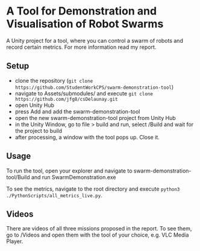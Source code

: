 # A Tool for Demonstration and Visualisation of Robot Swarms

A Unity project for a tool, where you can control a swarm of robots and record certain metrics.
For more information read my report.

## Setup

- clone the repository (```git clone https://github.com/StudentWorkCPS/swarm-demonstration-tool```)
- navigate to Assets/submodules/ and execute ```git clone https://github.com/jfg8/csDelaunay.git```
- open Unity Hub
- press Add and add the swarm-demonstration-tool
- open the new swarm-demonstration-tool project from Unity Hub
- in the Unity Window, go to file > build and run, select /Build and wait for the project to build
- after processing, a window with the tool pops up. Close it.

## Usage
To run the tool, open your explorer and navigate to swarm-demonstration-tool/Build and run 
SwarmDemonstration.exe

To see the metrics, navigate to the root directory and execute ```python3 ./PythonScripts/all_metrics_live.py```.

## Videos
There are videos of all three missions proposed in the report. To see them, go to /Videos and open them
with the tool of your choice, e.g. VLC Media Player.